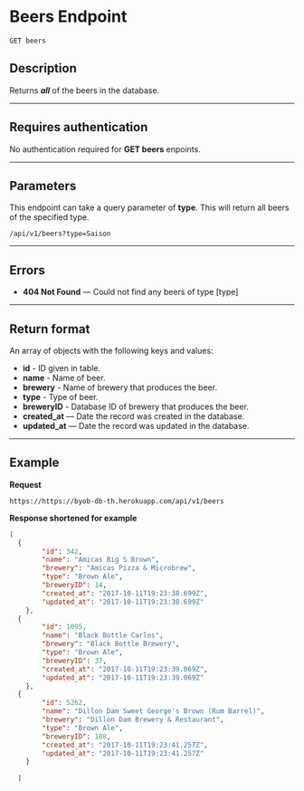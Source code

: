 # Beers Endpoint

```
GET beers
```

## Description

Returns _**all**_ of the beers in the database.

***

## Requires authentication

No authentication required for **GET beers** enpoints.

***

## Parameters

This endpoint can take a query parameter of **type**. This will return all beers of the specified type.

```
/api/v1/beers?type=Saison
```
***

## Errors

- **404 Not Found** — Could not find any beers of type [type]

***

## Return format

An array of objects with the following keys and values:

- **id** - ID given in table.
- **name** - Name of beer.
- **brewery** - Name of brewery that produces the beer.
- **type** - Type of beer.
- **breweryID** - Database ID of brewery that produces the beer.
- **created_at** — Date the record was created in the database.
- **updated_at** — Date the record was updated in the database.

***

## Example

**Request**

```
https://https://byob-db-th.herokuapp.com/api/v1/beers
```
**Response shortened for example**

```json
[
  {
        "id": 342,
        "name": "Amicas Big S Brown",
        "brewery": "Amicas Pizza & Microbrew",
        "type": "Brown Ale",
        "breweryID": 14,
        "created_at": "2017-10-11T19:23:38.699Z",
        "updated_at": "2017-10-11T19:23:38.699Z"
    },
  {
        "id": 1095,
        "name": "Black Bottle Carlos",
        "brewery": "Black Bottle Brewery",
        "type": "Brown Ale",
        "breweryID": 37,
        "created_at": "2017-10-11T19:23:39.069Z",
        "updated_at": "2017-10-11T19:23:39.069Z"
    },
  {
        "id": 5262,
        "name": "Dillon Dam Sweet George's Brown (Rum Barrel)",
        "brewery": "Dillon Dam Brewery & Restaurant",
        "type": "Brown Ale",
        "breweryID": 108,
        "created_at": "2017-10-11T19:23:41.257Z",
        "updated_at": "2017-10-11T19:23:41.257Z"
    }
    
  ]
```